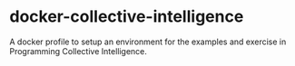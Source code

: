 docker-collective-intelligence
==============================

A docker profile to setup an environment for the examples and exercise in Programming Collective Intelligence.
